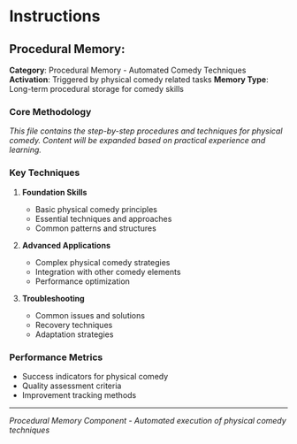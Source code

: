 #  Instructions

## Procedural Memory: 

**Category**: Procedural Memory - Automated Comedy Techniques
**Activation**: Triggered by physical comedy related tasks
**Memory Type**: Long-term procedural storage for comedy skills

### Core Methodology

*This file contains the step-by-step procedures and techniques for physical comedy. Content will be expanded based on practical experience and learning.*

### Key Techniques

1. **Foundation Skills**
   - Basic physical comedy principles
   - Essential techniques and approaches
   - Common patterns and structures

2. **Advanced Applications**
   - Complex physical comedy strategies
   - Integration with other comedy elements
   - Performance optimization

3. **Troubleshooting**
   - Common issues and solutions
   - Recovery techniques
   - Adaptation strategies

### Performance Metrics

- Success indicators for physical comedy
- Quality assessment criteria
- Improvement tracking methods

---

*Procedural Memory Component - Automated execution of physical comedy techniques*
